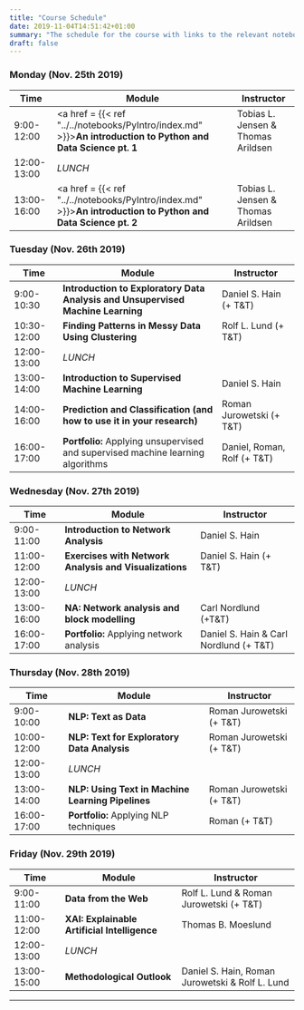 ```yaml
---
title: "Course Schedule"
date: 2019-11-04T14:51:42+01:00
summary: "The schedule for the course with links to the relevant notebooks"
draft: false
---
```


### Monday (Nov. 25th 2019)
| Time        | Module                                                       | Instructor                          |
| ----------- | ------------------------------------------------------------ | ----------------------------------- |
| 9:00-12:00  | <a href = {{< ref "../../notebooks/PyIntro/index.md" >}}>**An introduction to Python and Data Science pt. 1**</a> | Tobias L. Jensen & Thomas Arildsen |
| 12:00-13:00 | *LUNCH*                                                      |                                     |
| 13:00-16:00 | <a href = {{< ref "../../notebooks/PyIntro/index.md" >}}>**An introduction to Python and Data Science pt. 2**</a> | Tobias L. Jensen & Thomas Arildsen |

### Tuesday (Nov. 26th 2019)
| Time        | Module                                                       | Instructor                |
| ----------- | ------------------------------------------------------------ | ------------------------- |
| 9:00-10:30  | **Introduction to Exploratory Data Analysis and Unsupervised Machine Learning**               | Daniel S. Hain (+ T&T)     |
| 10:30-12:00 | **Finding Patterns in Messy Data Using Clustering**                          | Rolf L. Lund (+ T&T)        |
| 12:00-13:00 | *LUNCH*                                                      |                           |
| 13:00-14:00 | **Introduction to Supervised Machine Learning**         | Daniel S. Hain            |
| 14:00-16:00 | **Prediction and Classification (and how to use it in your research)**                        | Roman Jurowetski (+ T&T)    |
| 16:00-17:00 | **Portfolio:** Applying unsupervised and supervised machine learning algorithms | Daniel, Roman, Rolf (+ T&T) |
### Wednesday (Nov. 27th 2019)
| Time        | Module                                                       | Instructor           |
| ------------- | ------------------------------------------------------------ | -------------------- |
| 9:00-11:00  | **Introduction to Network Analysis**| Daniel S. Hain       |
| 11:00-12:00 | **Exercises with Network Analysis and Visualizations**| Daniel S. Hain (+ T&T) |
| 12:00-13:00 | *LUNCH*                                                      |                      |
| 13:00-16:00 | **NA: Network analysis and block modelling**| Carl Nordlund (+T&T) |
| 16:00-17:00 | **Portfolio:** Applying network analysis                     | Daniel S. Hain & Carl Nordlund (+ T&T)   |
### Thursday (Nov. 28th 2019)
| Time        | Module                                                       | Instructor             |
| ----------- | ------------------------------------------------------------ | ---------------------- |
| 9:00-10:00  | **NLP: Text as Data**| Roman Jurowetski (+ T&T)      |
| 10:00-12:00 | **NLP: Text for Exploratory Data Analysis**| Roman Jurowetski (+ T&T) |
| 12:00-13:00 | *LUNCH*                                                      |                        |
| 13:00-14:00 | **NLP: Using Text in Machine Learning Pipelines**| Roman Jurowetski (+ T&T) |
| 16:00-17:00 | **Portfolio:** Applying NLP techniques                       | Roman (+ T&T)            |
### Friday (Nov. 29th 2019)

| Time        | Module                                                       | Instructor                      |
| ----------- | ------------------------------------------------------------ | ------------------------------- |
| 9:00-11:00  | **Data from the Web**| Rolf L. Lund & Roman Jurowetski (+ T&T)|
| 11:00-12:00 | **XAI: Explainable Artificial Intelligence**                                    | Thomas B. Moeslund              |
| 12:00-13:00 | *LUNCH*                                                      |                                 |
| 13:00-15:00 | **Methodological Outlook** | Daniel S. Hain, Roman Jurowetski & Rolf L. Lund |

---

